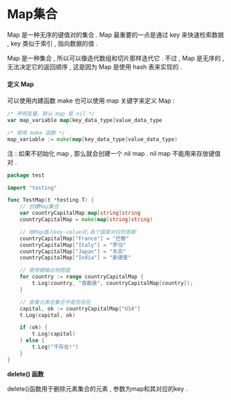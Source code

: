 # Map集合

Map 是一种无序的键值对的集合 . Map 最重要的一点是通过 key 来快速检索数据 , key 类似于索引 , 指向数据的值 .

Map 是一种集合 , 所以可以像迭代数组和切片那样迭代它 . 不过 , Map 是无序的 , 无法决定它的返回顺序 , 这是因为 Map 是使用 hash 表来实现的 .

#### 定义 Map

可以使用内建函数 make 也可以使用 map 关键字来定义 Map :

```go
/* 声明变量，默认 map 是 nil */
var map_variable map[key_data_type]value_data_type

/* 使用 make 函数 */
map_variable := make(map[key_data_type]value_data_type)
```

注 : 如果不初始化 map , 那么就会创建一个 nil map . nil map 不能用来存放键值对 .

```go
package test

import "testing"

func TestMap(t *testing.T) {
    // 创建Map集合
    var countryCapitalMap map[string]string
    countryCapitalMap = make(map[string]string)

    // 给Map插入key-value对,各个国家对应的首都
    countryCapitalMap["France"] = "巴黎"
    countryCapitalMap["Italy"] = "罗马"
    countryCapitalMap["Japan"] = "东京"
    countryCapitalMap["India"] = "新德里"

    // 使用键输出地图值
    for country := range countryCapitalMap {
        t.Log(country, "首都是", countryCapitalMap[country]);
    }

    // 查看元素在集合中是否存在
    capital, ok := countryCapitalMap["USA"]
    t.Log(capital, ok)

    if (ok) {
        t.Log(capital)
    } else {
        t.Log("不存在!")
    }
}
```

**delete\(\) 函数**

delete\(\)函数用于删除元素集合的元素 , 参数为map和其对应的key . 

```

```



